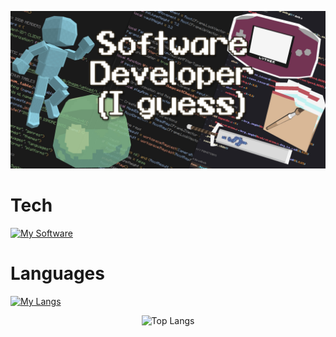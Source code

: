 ![Banner](https://github.com/Luther-Gray/Luther-Gray/blob/main/Github%20Banner.jpg)
# Tech
[![My Software](https://skillicons.dev/icons?i=vite,vscodium,linux,unreal,godot,blender,arch,tauri,robloxstudio,qt,pr,postman,powershell,postgres,ps,obsidian,npm,nodejs,mysql,misskey,materialui,mastodon,md,ai,gradle,github,gmail,gamemakerstudio,figma,firebase,fediverse,electron,docker,cloudflare,blender,arduino,ae,activitypub,ableton)](https://skillicons.dev)
# Languages
[![My Langs](https://skillicons.dev/icons?i=js,html,css,angular,react,godot,java,lua,nim,py,sass,ts,sqlite,ruby,php)](https://skillicons.dev)
<div align="center">
  <img src="https://github-readme-stats.vercel.app/api/top-langs/?username=Luther-Gray&layout=compact&theme=gruvbox" alt="Top Langs">
</div>
